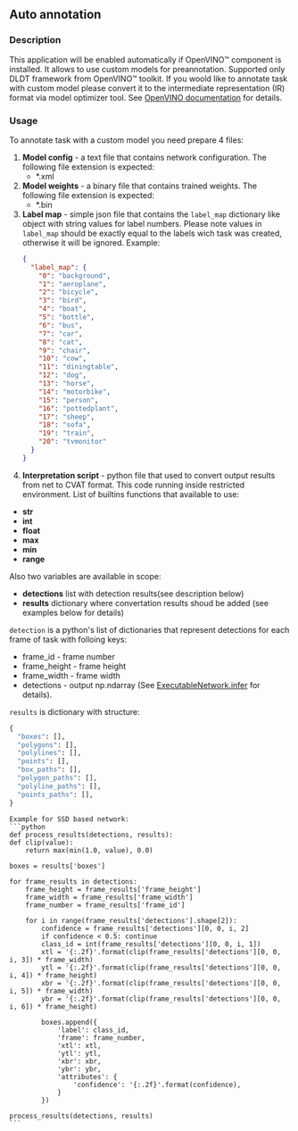 ## Auto annotation

### Description

This application will be enabled automatically if OpenVINO&trade; component is installed. It allows to use custom models for preannotation.
Supported only DLDT framework from OpenVINO&trade; toolkit. If you woold like to annotate task with custom model please convert it to the
intermediate representation (IR) format via model optimizer tool.
See [OpenVINO documentation](https://software.intel.com/en-us/articles/OpenVINO-InferEngine) for details.


### Usage
To annotate task with a custom model you need prepare 4 files:
1. **Model config** - a text file that contains network configuration. The following file extension is expected:
   * *.xml
1. **Model weights** - a binary file that contains trained weights. The following file extension is expected:
   * *.bin
1. **Label map** - simple json file that contains the `label_map` dictionary like object with string values for label numbers.
Please note values in `label_map` should be exactly equal to the labels wich task was created, otherwise it will be ignored.
  Example:
    ```json
    {
      "label_map": {
        "0": "background",
        "1": "aeroplane",
        "2": "bicycle",
        "3": "bird",
        "4": "boat",
        "5": "bottle",
        "6": "bus",
        "7": "car",
        "8": "cat",
        "9": "chair",
        "10": "cow",
        "11": "diningtable",
        "12": "dog",
        "13": "horse",
        "14": "motorbike",
        "15": "person",
        "16": "pottedplant",
        "17": "sheep",
        "18": "sofa",
        "19": "train",
        "20": "tvmonitor"
      }
    }
    ```
1. **Interpretation script** - python file that used to convert output results from net to CVAT format. This code running inside restricted environment.
List of builtins functions that available to use:
* **str**
* **int**
* **float**
* **max**
* **min**
* **range**

Also two variables are available in scope:
* **detections** list with detection results(see description below)
* **results** dictionary where convertation results shoud be added (see examples below for details)

`detection` is a python's list of dictionaries that represent detections for each frame of task with folloing keys:
   * frame_id - frame number
   * frame_height - frame height
   * frame_width - frame width
   * detections - output np.ndarray (See [ExecutableNetwork.infer](https://software.intel.com/en-us/articles/OpenVINO-InferEngine#inpage-nav-11-6-3) for details).

`results` is dictionary with structure:
```python
{
  "boxes": [],
  "polygons": [],
  "polylines": [],
  "points": [],
  "box_paths": [],
  "polygon_paths": [],
  "polyline_paths": [],
  "points_paths": [],
}
```

    Example for SSD based network:
    ```python
    def process_results(detections, results):
    def clip(value):
        return max(min(1.0, value), 0.0)

    boxes = results['boxes']

    for frame_results in detections:
        frame_height = frame_results['frame_height']
        frame_width = frame_results['frame_width']
        frame_number = frame_results['frame_id']

        for i in range(frame_results['detections'].shape[2]):
            confidence = frame_results['detections'][0, 0, i, 2]
            if confidence < 0.5: continue
            class_id = int(frame_results['detections'][0, 0, i, 1])
            xtl = '{:.2f}'.format(clip(frame_results['detections'][0, 0, i, 3]) * frame_width)
            ytl = '{:.2f}'.format(clip(frame_results['detections'][0, 0, i, 4]) * frame_height)
            xbr = '{:.2f}'.format(clip(frame_results['detections'][0, 0, i, 5]) * frame_width)
            ybr = '{:.2f}'.format(clip(frame_results['detections'][0, 0, i, 6]) * frame_height)

            boxes.append({
                'label': class_id,
                'frame': frame_number,
                'xtl': xtl,
                'ytl': ytl,
                'xbr': xbr,
                'ybr': ybr,
                'attributes': {
                    'confidence': '{:.2f}'.format(confidence),
                }
            })

    process_results(detections, results)
    ```
